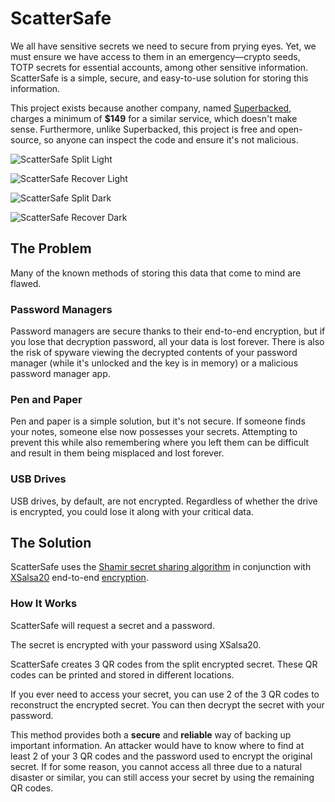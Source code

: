 # ScatterSafe

We all have sensitive secrets we need to secure from prying eyes. Yet, we must ensure we have access to them in an emergency—crypto seeds, TOTP secrets for essential accounts, among other sensitive information. ScatterSafe is a simple, secure, and easy-to-use solution for storing this information.

This project exists because another company, named [Superbacked](https://superbacked.com), charges a minimum of **$149** for a similar service, which doesn't make sense. Furthermore, unlike Superbacked, this project is free and open-source, so anyone can inspect the code and ensure it's not malicious.

![ScatterSafe Split Light](https://cdn.horizon.pics/yVfDx4M6TFDXc9P31W6bqx7CeEoFVl.png)

![ScatterSafe Recover Light](https://cdn.horizon.pics/v3I9Jls7pqKhLP46P60sgxsETBxHrt.png)

![ScatterSafe Split Dark](https://cdn.horizon.pics/W6mLKRPZdFeIplLQddkCrzLBiKMea0.png)

![ScatterSafe Recover Dark](https://cdn.horizon.pics/4GlKXV1zFEWZTPjpDscsbSJqOozMnJ.png)

## The Problem

Many of the known methods of storing this data that come to mind are flawed.

### Password Managers

Password managers are secure thanks to their end-to-end encryption, but if you lose that decryption password, all your data is lost forever. There is also the risk of spyware viewing the decrypted contents of your password manager (while it's unlocked and the key is in memory) or a malicious password manager app.

### Pen and Paper

Pen and paper is a simple solution, but it's not secure. If someone finds your notes, someone else now possesses your secrets. Attempting to prevent this while also remembering where you left them can be difficult and result in them being misplaced and lost forever.

### USB Drives

USB drives, by default, are not encrypted. Regardless of whether the drive is encrypted, you could lose it along with your critical data.

## The Solution

ScatterSafe uses the [Shamir secret sharing algorithm](https://en.wikipedia.org/wiki/Shamir%27s_Secret_Sharing) in conjunction with [XSalsa20](https://en.wikipedia.org/wiki/Salsa20) end-to-end [encryption](https://en.wikipedia.org/wiki/Encryption).

### How It Works

ScatterSafe will request a secret and a password.

The secret is encrypted with your password using XSalsa20.

ScatterSafe creates 3 QR codes from the split encrypted secret. These QR codes can be printed and stored in different locations.

If you ever need to access your secret, you can use 2 of the 3 QR codes to reconstruct the encrypted secret. You can then decrypt the secret with your password.

This method provides both a **secure** and **reliable** way of backing up important information. An attacker would have to know where to find at least 2 of your 3 QR codes and the password used to encrypt the original secret. If for some reason, you cannot access all three due to a natural disaster or similar, you can still access your secret by using the remaining QR codes.
